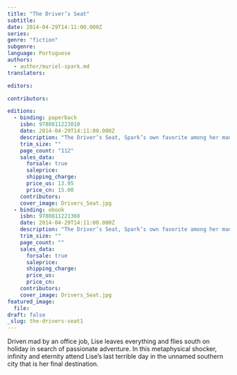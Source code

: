 ```yaml
---
title: "The Driver’s Seat"
subtitle:
date: 2014-04-29T14:11:00.000Z
series:
genre: "fiction"
subgenre:
language: Portuguese
authors:
  - author/muriel-spark.md
translators:

editors:

contributors:

editions:
  - binding: paperback
    isbn: 9780811223010
    date: 2014-04-29T14:11:00.000Z
    description: "The Driver’s Seat, Spark’s own favorite among her many novels, was hailed by the New Yorker as “her spiny and treacherous masterpiece” "
    trim_size: ""
    page_count: "112"
    sales_data:
      forsale: true
      saleprice:
      shipping_charge:
      price_us: 13.95
      price_cn: 15.00
    contributors:
    cover_image: Drivers_Seat.jpg
  - binding: ebook
    isbn: 9780811221368
    date: 2014-04-29T14:11:00.000Z
    description: "The Driver’s Seat, Spark’s own favorite among her many novels, was hailed by the New Yorker as “her spiny and treacherous masterpiece” "
    trim_size: ""
    page_count: ""
    sales_data:
      forsale: true
      saleprice:
      shipping_charge:
      price_us:
      price_cn:
    contributors:
    cover_image: Drivers_Seat.jpg
featured_image:
  file:
draft: false
_slug: the-drivers-seat1
---
```


Driven mad by an office job, Lise leaves everything and flies south on holiday in search of passionate adventure. In this metaphysical shocker, infinity and eternity attend Lise’s last terrible day in the unnamed southern city that is her final destination.

